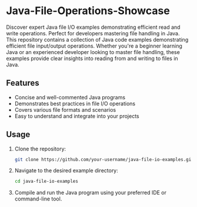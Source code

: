 # Java-File-Operations-Showcase
Discover expert Java file I/O examples demonstrating efficient read and write operations. Perfect for developers mastering file handling in Java.
This repository contains a collection of Java code examples demonstrating efficient file input/output operations. Whether you're a beginner learning Java or an experienced developer looking to master file handling, these examples provide clear insights into reading from and writing to files in Java.

## Features

- Concise and well-commented Java programs
- Demonstrates best practices in file I/O operations
- Covers various file formats and scenarios
- Easy to understand and integrate into your projects

## Usage

1. Clone the repository:

    ```bash
    git clone https://github.com/your-username/java-file-io-examples.git
    ```

2. Navigate to the desired example directory:

    ```bash
    cd java-file-io-examples
    ```

3. Compile and run the Java program using your preferred IDE or command-line tool.
